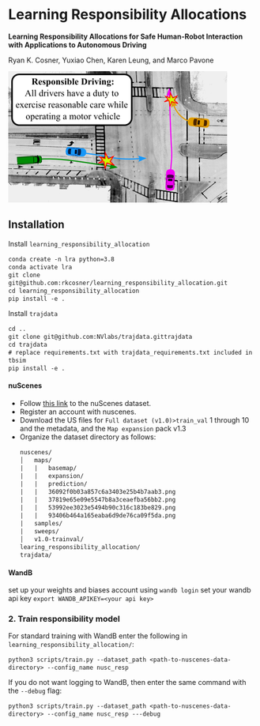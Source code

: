 # Learning Responsibility Allocations

**Learning Responsibility Allocations for Safe Human-Robot Interaction
with Applications to Autonomous Driving**

Ryan K. Cosner, Yuxiao Chen, Karen Leung, and Marco Pavone

<img src="assets/hero_figure.png"/>

## Installation

Install `learning_responsibility_allocation`
```angular2html
conda create -n lra python=3.8
conda activate lra
git clone git@github.com:rkcosner/learning_responsibility_allocation.git
cd learning_responsibility_allocation
pip install -e .
```

Install `trajdata`
```
cd ..
git clone git@github.com:NVlabs/trajdata.gittrajdata
cd trajdata
# replace requirements.txt with trajdata_requirements.txt included in tbsim
pip install -e .
```

#### nuScenes
* Follow [this link](https://www.nuscenes.org/nuscenes) to the nuScenes dataset.
* Register an account with nuscenes.
* Download the US files for ```Full dataset (v1.0)>train_val``` 1 through 10 and the metadata, and the ```Map expansion``` pack v1.3 
* Organize the dataset directory as follows:
    ```
    nuscenes/
    │   maps/
    |   |   basemap/
    |   |   expansion/
    |   |   prediction/
    |   |   36092f0b03a857c6a3403e25b4b7aab3.png
    |   |   37819e65e09e5547b8a3ceaefba56bb2.png
    |   |   53992ee3023e5494b90c316c183be829.png
    |   |   93406b464a165eaba6d9de76ca09f5da.png
    |   samples/
    |   sweeps/
    │   v1.0-trainval/
    learing_responsibility_allocation/
    trajdata/
    ```
#### WandB
set up your weights and biases account using ```wandb login```
set your wandb api key ```export WANDB_APIKEY=<your api key>```
  
### 2. Train responsibility model
For standard training with WandB enter the following in ```learning_responsibility_allocation/```:
```
python3 scripts/train.py --dataset_path <path-to-nuscenes-data-directory> --config_name nusc_resp 
```
If you do not want logging to WandB, then enter the same command with the ```--debug``` flag: 
```
python3 scripts/train.py --dataset_path <path-to-nuscenes-data-directory> --config_name nusc_resp ---debug
```



